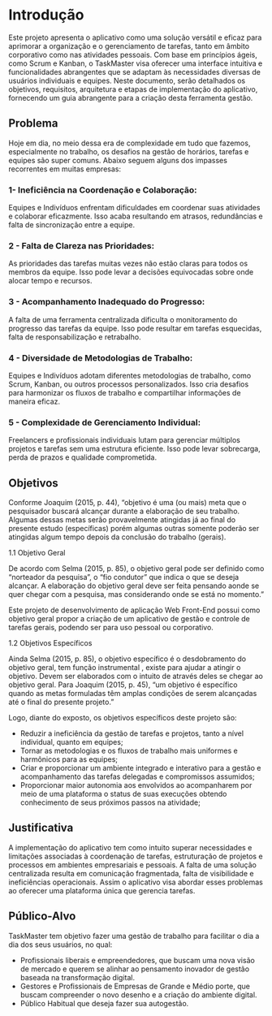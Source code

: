 # Introdução

Este projeto apresenta o aplicativo como uma solução versátil e eficaz para aprimorar a organização e o gerenciamento de tarefas, tanto em âmbito corporativo como nas atividades pessoais. Com base em princípios ágeis, como Scrum e Kanban, o TaskMaster visa oferecer uma interface intuitiva e funcionalidades abrangentes que se adaptam às necessidades diversas de usuários individuais e equipes. Neste documento, serão detalhados os objetivos, requisitos, arquitetura e etapas de implementação do aplicativo, fornecendo um guia abrangente para a criação desta ferramenta gestão.

## Problema

Hoje em dia, no meio dessa era de complexidade em tudo que fazemos, especialmente no trabalho, os desafios na gestão de horários, tarefas e equipes são super comuns. Abaixo seguem alguns dos impasses recorrentes em muitas empresas:

### 1- Ineficiência na Coordenação e Colaboração:
Equipes e Indivíduos enfrentam dificuldades em coordenar suas atividades e colaborar eficazmente.
Isso acaba resultando em atrasos, redundâncias e falta de sincronização entre a equipe.

### 2 - Falta de Clareza nas Prioridades:
As prioridades das tarefas muitas vezes não estão claras para todos os membros da equipe.
Isso pode levar a decisões equivocadas sobre onde alocar tempo e recursos.

### 3 - Acompanhamento Inadequado do Progresso:
A falta de uma ferramenta centralizada dificulta  o monitoramento do progresso das tarefas da equipe.
Isso pode resultar em tarefas esquecidas, falta de responsabilização e retrabalho.

### 4 - Diversidade de Metodologias de Trabalho:
Equipes e Indivíduos adotam diferentes metodologias de trabalho, como Scrum, Kanban, ou outros processos personalizados.
Isso cria desafios para harmonizar os fluxos de trabalho e compartilhar informações de maneira eficaz.

### 5 - Complexidade de Gerenciamento Individual:
Freelancers e profissionais individuais lutam para gerenciar múltiplos projetos e tarefas sem uma estrutura eficiente.
Isso pode levar sobrecarga, perda de prazos e qualidade comprometida.

## Objetivos

Conforme Joaquim (2015, p. 44), “objetivo é uma (ou mais) meta  que o pesquisador buscará alcançar durante a elaboração de seu trabalho. Algumas dessas metas serão provavelmente atingidas já ao final do presente estudo (específicas) porém algumas outras somente poderão ser atingidas algum tempo depois da conclusão do trabalho (gerais).

1.1 Objetivo Geral

De acordo com Selma (2015, p. 85), o objetivo geral pode ser definido como “norteador da pesquisa”, o “fio condutor” que indica o que se deseja alcançar.  A elaboração do objetivo geral deve ser feita pensando aonde se quer chegar com a pesquisa, mas considerando onde se está no momento.” 

Este projeto de desenvolvimento de aplicação Web Front-End possui como objetivo geral propor a criação de um aplicativo de gestão e controle de tarefas gerais, podendo ser 
para uso pessoal ou corporativo.

1.2 Objetivos Específicos

Ainda Selma (2015, p. 85), o objetivo específico é o desdobramento do objetivo geral, tem função instrumental , existe para ajudar a atingir o objetivo. Devem ser elaborados com o intuito de através deles se chegar ao objetivo geral. 
Para Joaquim (2015, p. 45), “um objetivo é específico quando as metas formuladas têm amplas condições de serem alcançadas até o final do presente projeto.”

Logo, diante do exposto, os objetivos específicos deste projeto são: 
- Reduzir a ineficiência da gestão de tarefas e projetos, tanto a nível individual, quanto em equipes;
- Tornar as metodologias e os fluxos de trabalho mais uniformes e harmônicos para as equipes; 
- Criar e proporcionar um ambiente integrado e interativo para a gestão e acompanhamento das tarefas delegadas e compromissos assumidos;
- Proporcionar maior autonomia aos envolvidos ao acompanharem por meio de uma plataforma o status de suas execuções  obtendo conhecimento de seus próximos passos na atividade;

## Justificativa

A implementação do aplicativo tem como intuito superar necessidades e limitações associadas à coordenação de tarefas, estruturação de projetos e processos em ambientes empresariais e pessoais. A falta de uma solução centralizada resulta em comunicação fragmentada, falta de visibilidade e ineficiências operacionais. Assim o aplicativo visa abordar esses problemas ao oferecer uma plataforma única que gerencia tarefas.


## Público-Alvo

TaskMaster tem objetivo fazer uma gestão de trabalho para facilitar o dia a dia dos seus usuários, no qual:
* Profissionais liberais e empreendedores, que buscam uma nova visão de mercado e querem se alinhar ao pensamento inovador de gestão baseada na transformação digital.
* Gestores e Profissionais de Empresas de Grande e Médio porte, que buscam compreender o novo desenho e a criação do ambiente digital.
* Público Habitual que deseja fazer sua autogestão.


